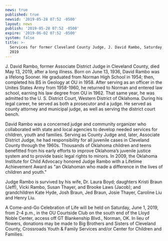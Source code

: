 ```yaml
---
news: true
published: true
newsid: '2019-05-28 07:52 -0500'
layout: news
publish: '2019-05-28 07:52 -0500'
expire: '2019-06-02 07:52 -0500'
system: false
title: >-
  Services for former Cleveland County Judge, J. David Rambo, Saturday, June 1,
  2019
---
```

J. David Rambo, former Associate District Judge in Cleveland County, died May 13, 2019, after a long illness.  Born on June 13, 1936, David Rambo was a lifelong Sooner.  He graduated from Norman High School in 1954; then, completed his BS in Geology at OU in 1958.  After serving as an officer in the Unites States Army from 1958-1960, he returned to Norman and entered law school, earning his law degree from OU in 1962.  That same year, he was admitted to the U. S. District Court, Western District of Oklahoma. During his legal career, he served as both a prosecutor and a judge.  He served as county attorney and municipal judge, as well as serving the district court bench.

David Rambo was a concerned judge and community organizer who collaborated with state and local agencies to develop needed services for children, youth and families.  Serving as County Judge and, later, Associate District Judge, he had responsibility for all juvenile cases in Cleveland County through the 1960s.  Thousands of Oklahoma children and teens benefitted from his early efforts to improve Oklahoma’s juvenile justice system and to provide basic legal rights to minors. In 2009, the Oklahoma Institute for Child Advocacy honored Judge Rambo with a Lifetime Achievement Award as "an Oklahoman who made a difference in the lives of children and youth."

Judge Rambo is survived by his wife, Dr. Laura Boyd; daughters Kristi Braun (Jeff), Vicki Rambo, Susan Thayer, and Brooke Laws (Jacob); and grandchildren Kate Hyde, Josh Braun, Jed Braun, Josie Thayer, Caroline Liu and Henry Liu.

A Come-and-Go Celebration of Life will be held on Saturday, June 1, 2019, from 2-4 p.m., in the OU Courtside Club on the south end of the Lloyd Noble Center, access off GT Blankenship Blvd., Norman, OK.  In lieu of flowers, donations may be made to Big Brothers and Sisters of Cleveland County, Crossroads Youth & Family Services and/or Center for Children and Families.
